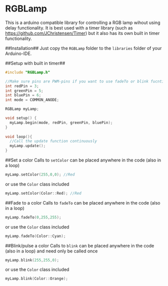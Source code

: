 # RGBLamp
This is a arduino compatible library for controlling a RGB lamp wihout using delay functionality. It is best used with a timer library (such as https://github.com/JChristensen/Timer) but it also has its own built in timer functionality.

##Installation##
Just copy the `RGBLamp` folder to the `libraries` folder of your Arduino-IDE.

##Setup with built in timer##
```c++
#include "RGBLamp.h"

//Make sure pins are PWM-pins if you want to use fadeTo or blink fucntions.
int redPin = 3;
int greenPin = 5;
int bluePin = 6;
int mode = COMMON_ANODE;

RGBLamp myLamp;

void setup() {
  myLamp.begin(mode, redPin, greenPin, bluePin); 
}
  
void loop(){
  //Call the update function continuously
  myLamp.update();
} 
```

##Set a color
Calls to `setColor` can be placed anywhere in the code (also in a loop)
```c++
myLamp.setColor(255,0,0); //Red
```
or use the `Color` class included
```c++
myLamp.setColor(Color::Red); //Red
```

##Fade to a color
Calls to `fadeTo` can be placed anywhere in the code (also in a loop)
```c++
myLamp.fadeTo(0,255,255);
```
or use the `Color` class included
```c++
myLamp.fadeTo(Color::Cyan);
```

##Blink/pulse a color
Calls to `blink` can be placed anywhere in the code (also in a loop) and need only be called once
```c++
myLamp.blink(255,255,0);
```
or use the `Color` class included
```c++
myLamp.blink(Color::Orange);
```
